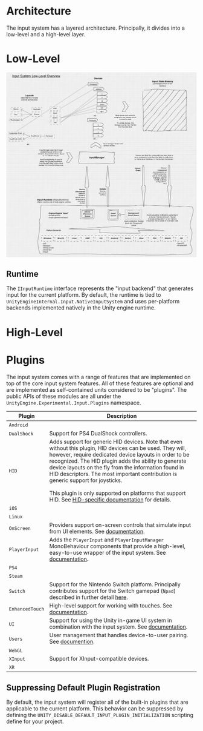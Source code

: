 # Architecture

The input system has a layered architecture. Principally, it divides into a low-level and a high-level layer.

# Low-Level

![Low-Level Architecture](Images/InputArchitectureLowLevel.png)

## Runtime

The `IInputRuntime` interface represents the "input backend" that generates input for the current platform. By default, the runtime is tied to `UnityEngineInternal.Input.NativeInputSystem` and uses per-platform backends implemented natively in the Unity engine runtime.

# High-Level

# Plugins

The input system comes with a range of features that are implemented on top of the core input system features. All of these features are optional and are implemented as self-contained units considered to be "plugins". The public APIs of these modules are all under the `UnityEngine.Experimental.Input.Plugins` namespace.

|Plugin|Description|
|------|-----------|
|`Android`||
|`DualShock`|Support for PS4 DualShock controllers.|
|`HID`|Adds support for generic HID devices. Note that even without this plugin, HID devices can be used. They will, however, require dedicated device layouts in order to be recognized. The HID plugin adds the ability to generate device layouts on the fly from the information found in HID descriptors. The most important contribution is generic support for joysticks.<br><br>This plugin is only supported on platforms that support HID. See [HID-specific documentation](HID.md) for details.|
|`iOS`||
|`Linux`||
|`OnScreen`|Providers support on-screen controls that simulate input from UI elements. See [documentation](OnScreen.md).|
|`PlayerInput`|Adds the `PlayerInput` and `PlayerInputManager` MonoBehaviour components that provide a high-level, easy-to-use wrapper of the input system. See [documentation](Components.md).|
|`PS4`||
|`Steam`||
|`Switch`|Support for the Nintendo Switch platform. Principally contributes support for the Switch gamepad (`Npad`) described in further detail [here](Gamepad.md#switch).|
|`EnhancedTouch`|High-level support for working with touches. See [documentation](Touch.md).|
|`UI`|Support for using the Unity in-game UI system in combination with the input system. See [documentation](UISupport.md).|
|`Users`|User management that handles device-to-user pairing. See [documention](UserManagement.md).|
|`WebGL`||
|`XInput`|Support for XInput-compatible devices.|
|`XR`||

## Suppressing Default Plugin Registration

By default, the input system will register all of the built-in plugins that are applicable to the current platform. This behavior can be suppressed by defining the `UNITY_DISABLE_DEFAULT_INPUT_PLUGIN_INITIALIZATION` scripting define for your project.
